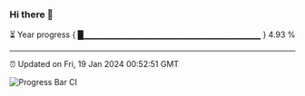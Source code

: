 ### Hi there 👋

⏳ Year progress { █▁▁▁▁▁▁▁▁▁▁▁▁▁▁▁▁▁▁▁▁▁▁▁▁▁▁▁▁▁ } 4.93 %

---

⏰ Updated on Fri, 19 Jan 2024 00:52:51 GMT

![Progress Bar CI](https://github.com/liununu/liununu/workflows/Progress%20Bar%20CI/badge.svg)
